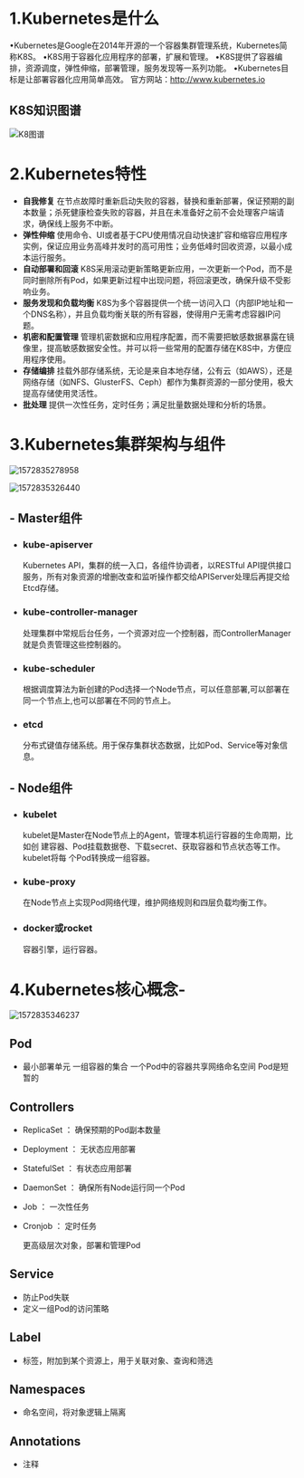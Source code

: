 

# 1.Kubernetes是什么

•Kubernetes是Google在2014年开源的一个容器集群管理系统，Kubernetes简称K8S。
•K8S用于容器化应用程序的部署，扩展和管理。
•K8S提供了容器编排，资源调度，弹性伸缩，部署管理，服务发现等一系列功能。
•Kubernetes目标是让部署容器化应用简单高效。
官方网站：http://www.kubernetes.io



## K8S知识图谱

![K8图谱](/K8图谱.png)

# 2.Kubernetes特性

- **自我修复**
  在节点故障时重新启动失败的容器，替换和重新部署，保证预期的副本数量；杀死健康检查失败的容器，并且在未准备好之前不会处理客户端请求，确保线上服务不中断。
- **弹性伸缩**
  使用命令、UI或者基于CPU使用情况自动快速扩容和缩容应用程序实例，保证应用业务高峰并发时的高可用性；业务低峰时回收资源，以最小成本运行服务。
- **自动部署和回滚**
  K8S采用滚动更新策略更新应用，一次更新一个Pod，而不是同时删除所有Pod，如果更新过程中出现问题，将回滚更改，确保升级不受影响业务。
- **服务发现和负载均衡**
  K8S为多个容器提供一个统一访问入口（内部IP地址和一个DNS名称），并且负载均衡关联的所有容器，使得用户无需考虑容器IP问题。
- **机密和配置管理**
  管理机密数据和应用程序配置，而不需要把敏感数据暴露在镜像里，提高敏感数据安全性。并可以将一些常用的配置存储在K8S中，方便应用程序使用。
- **存储编排**
  挂载外部存储系统，无论是来自本地存储，公有云（如AWS），还是网络存储（如NFS、GlusterFS、Ceph）都作为集群资源的一部分使用，极大提高存储使用灵活性。
- **批处理**
  提供一次性任务，定时任务；满足批量数据处理和分析的场景。



# 3.Kubernetes集群架构与组件



![1572835278958](./assets/1572835278958.png)



![1572835326440](./assets/1572835326440.png)



## - Master组件

- ### **kube-apiserver**

  Kubernetes API，集群的统一入口，各组件协调者，以RESTful API提供接口 服务，所有对象资源的增删改查和监听操作都交给APIServer处理后再提交给
  Etcd存储。

- ### **kube-controller-manager**

  处理集群中常规后台任务，一个资源对应一个控制器，而ControllerManager  就是负责管理这些控制器的。

- ### **kube-scheduler**

  根据调度算法为新创建的Pod选择一个Node节点，可以任意部署,可以部署在 同一个节点上,也可以部署在不同的节点上。

- ### **etcd**

  分布式键值存储系统。用于保存集群状态数据，比如Pod、Service等对象信息。



## - Node组件

- ### **kubelet**

  kubelet是Master在Node节点上的Agent，管理本机运行容器的生命周期，比如创 建容器、Pod挂载数据卷、下载secret、获取容器和节点状态等工作。kubelet将每 个Pod转换成一组容器。

- ### **kube-proxy**

  在Node节点上实现Pod网络代理，维护网络规则和四层负载均衡工作。

- ### **docker或rocket**

  容器引擎，运行容器。



# 4.Kubernetes核心概念-

![1572835346237](./assets/1572835346237.png)



## Pod

- 最小部署单元
  一组容器的集合
  一个Pod中的容器共享网络命名空间
  Pod是短暂的


## Controllers

- ReplicaSet ： 确保预期的Pod副本数量

- Deployment ： 无状态应用部署

- StatefulSet ： 有状态应用部署

- DaemonSet ： 确保所有Node运行同一个Pod

- Job ： 一次性任务

- Cronjob ： 定时任务

  更高级层次对象，部署和管理Pod


## Service

- 防止Pod失联
- 定义一组Pod的访问策略

## Label 

- 标签，附加到某个资源上，用于关联对象、查询和筛选

## Namespaces 

-  命名空间，将对象逻辑上隔离

## Annotations 

- 注释